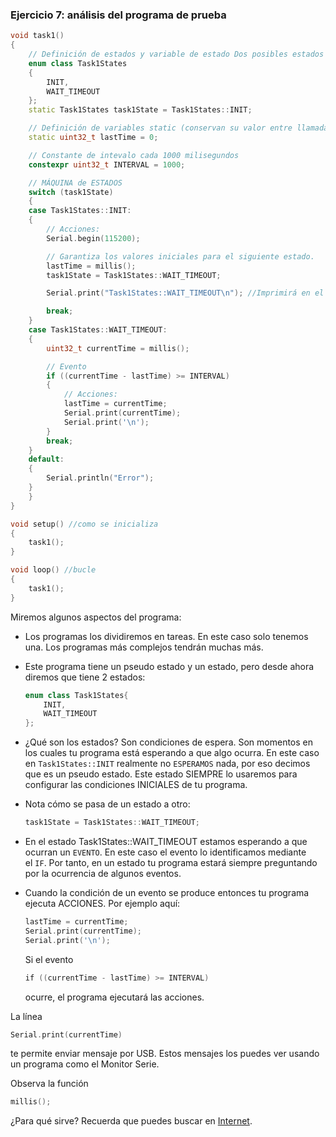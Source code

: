 ### **Ejercicio 7: análisis del programa de prueba**

```cpp
void task1()
{
    // Definición de estados y variable de estado Dos posibles estados
    enum class Task1States
    {
        INIT,
        WAIT_TIMEOUT
    };
    static Task1States task1State = Task1States::INIT;

    // Definición de variables static (conservan su valor entre llamadas a task1)
    static uint32_t lastTime = 0;

    // Constante de intevalo cada 1000 milisegundos
    constexpr uint32_t INTERVAL = 1000;

    // MÁQUINA de ESTADOS
    switch (task1State)
    {
    case Task1States::INIT:
    {
        // Acciones:
        Serial.begin(115200);

        // Garantiza los valores iniciales para el siguiente estado.
        lastTime = millis();
        task1State = Task1States::WAIT_TIMEOUT;

        Serial.print("Task1States::WAIT_TIMEOUT\n"); //Imprimirá en el monitor serie

        break;
    }
    case Task1States::WAIT_TIMEOUT:
    {
        uint32_t currentTime = millis();

        // Evento
        if ((currentTime - lastTime) >= INTERVAL)
        {
            // Acciones:
            lastTime = currentTime;
            Serial.print(currentTime);
            Serial.print('\n');
        }
        break;
    }
    default:
    {
        Serial.println("Error");
    }
    }
}

void setup() //como se inicializa
{
    task1();
}

void loop() //bucle
{
    task1();
}
```

Miremos algunos aspectos del programa:

- Los programas los dividiremos en tareas. En este caso solo tenemos una. Los programas más complejos tendrán muchas más.
- Este programa tiene un pseudo estado y un estado, pero desde ahora diremos que tiene 2 estados:
    
    ```cpp
    enum class Task1States{
        INIT,
        WAIT_TIMEOUT
    };
    ```
    
- ¿Qué son los estados? Son condiciones de espera. Son momentos en los cuales tu programa está esperando a que algo ocurra. En este caso en `Task1States::INIT` realmente no `ESPERAMOS` nada, por eso decimos que es un pseudo estado. Este estado SIEMPRE lo usaremos para configurar las condiciones INICIALES de tu programa.
- Nota cómo se pasa de un estado a otro:
    
    ```cpp
    task1State = Task1States::WAIT_TIMEOUT;
    ```
    
- En el estado Task1States::WAIT_TIMEOUT estamos esperando a que ocurran un `EVENTO`. En este caso el evento lo identificamos mediante el `IF`. Por tanto, en un estado tu programa estará siempre preguntando por la ocurrencia de algunos eventos.
- Cuando la condición de un evento se produce entonces tu programa ejecuta ACCIONES. Por ejemplo aquí:
    
    ```cpp
    lastTime = currentTime;
    Serial.print(currentTime);
    Serial.print('\n');
    ```
    
    Si el evento 
    
    ```cpp
    if ((currentTime - lastTime) >= INTERVAL) 
    ```
    
    ocurre, el programa ejecutará las acciones.
    

La línea 

```cpp
Serial.print(currentTime)
```

te permite enviar mensaje por USB. Estos mensajes los puedes ver usando un programa como el Monitor Serie.

Observa la función 

```cpp
millis(); 
```

¿Para qué sirve? Recuerda que puedes buscar en [Internet](https://www.arduino.cc/reference/en/language/functions/time/millis/).
